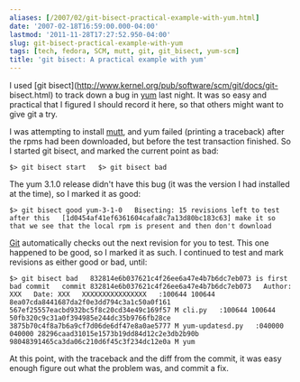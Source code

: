 ```yaml
---
aliases: [/2007/02/git-bisect-practical-example-with-yum.html]
date: '2007-02-18T16:59:00.000-04:00'
lastmod: '2011-11-28T17:27:52.950-04:00'
slug: git-bisect-practical-example-with-yum
tags: [tech, fedora, SCM, mutt, git, git_bisect, yum-scm]
title: 'git bisect: A practical example with yum'
---
```


I used [git bisect](http://www.kernel.org/pub/software/scm/git/docs/git-
bisect.html) to track down a bug in [yum](http://linux.duke.edu/projects/yum/)
last night. It was so easy and practical that I figured I should record it
here, so that others might want to give git a try.  
  
I was attempting to install [mutt](http://www.mutt.org/), and yum failed
(printing a traceback) after the rpms had been downloaded, but before the test
transaction finished. So I started git bisect, and marked the current point as
bad:  
  
`$> git bisect start  
$> git bisect bad  
`  
  
The yum 3.1.0 release didn't have this bug (it was the version I had installed
at the time), so I marked it as good:  
  
`$> git bisect good yum-3-1-0  
Bisecting: 15 revisions left to test after this  
[1d0454af41ef6361604cafa8c7a13d80bc183c63] make it so that we see that the
local rpm is present and then don't download  
`  
  
[Git](http://git.or.cz) automatically checks out the next revision for you to
test. This one happened to be good, so I marked it as such. I continued to
test and mark revisions as either good or bad, until:  
  
`$> git bisect bad  
832814e6b037621c4f26ee6a47e4b7b6dc7eb073 is first bad commit  
commit 832814e6b037621c4f26ee6a47e4b7b6dc7eb073  
Author: XXX  
Date: XXX  
XXXXXXXXXXXXXXXX  
:100644 100644 8ea07cda8441687da2f0e3dd794c3a1c50a0f161
567ef25557eacbd932bc5f8c20cd34e49c169f57 M cli.py  
:100644 100644 50fb320c9c31a0f394985e244dc35b9766fb28ce
3875b70c4f8a7b6a9cf7d06de6df47e8a0ae5777 M yum-updatesd.py  
:040000 040000 28296caad31015e1573b19dd84d12c2e3db2b90b
98048391465ca3da06c210d6f45c3f234dc12e0a M yum  
`  
  
At this point, with the traceback and the diff from the commit, it was easy
enough figure out what the problem was, and commit a fix.

